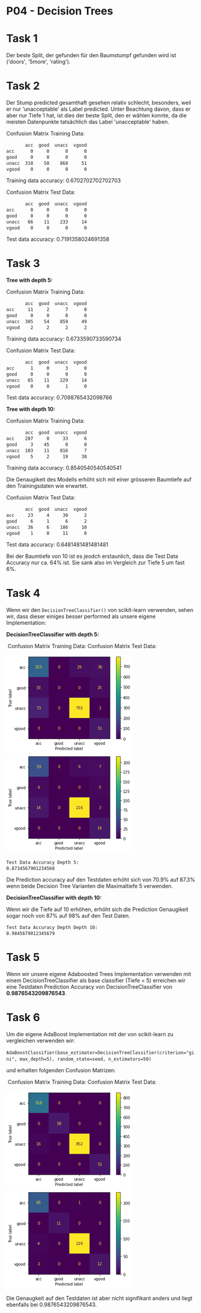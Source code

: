 # P04 - Decision Trees

# Task 1
Der beste Split, der gefunden für den Baumstumpf gefunden wird ist ('doors', '5more', 'rating').

# Task 2
Der Stump predicted gesamthaft gesehen relativ schlecht, besonders, weil er nur 'unacceptable' als Label predicted. Unter Beachtung davon, dass er aber nur Tiefe 1 hat, ist dies der beste Split, den er wählen konnte, da die meisten Datenpunkte tatsächlich das Label 'unacceptable' haben.

Confusion Matrix Training Data:

```
       acc  good  unacc  vgood
acc      0     0      0      0
good     0     0      0      0
unacc  318    58    868     51
vgood    0     0      0      0
```

Training data accuracy: 0.6702702702702703



Confusion Matrix Test Data:

```
       acc  good  unacc  vgood
acc      0     0      0      0
good     0     0      0      0
unacc   66    11    233     14
vgood    0     0      0      0
```

Test data accuracy: 0.7191358024691358

# Task 3

**Tree with depth 5:**

Confusion Matrix Training Data:

```
       acc  good  unacc  vgood
acc     11     2      7      0
good     0     0      0      0
unacc  305    54    859     49
vgood    2     2      2      2
```

Training data accuracy: 0.6733590733590734

Confusion Matrix Test Data:

```
       acc  good  unacc  vgood
acc      1     0      3      0
good     0     0      0      0
unacc   65    11    229     14
vgood    0     0      1      0
```

Test data accuracy: 0.7098765432098766

**Tree with depth 10:**

Confusion Matrix Training Data:

```
       acc  good  unacc  vgood
acc    207     0     33      6
good     3    45      0      0
unacc  103    11    816      7
vgood    5     2     19     38
```

Training data accuracy:  0.8540540540540541

Die Genaugikeit des Modells erhöht sich mit einer grösseren Baumtiefe auf den Trainingsdaten wie erwartet.

Confusion Matrix Test Data:

```
       acc  good  unacc  vgood
acc     23     4     30      2
good     6     1      6      2
unacc   36     6    186     10
vgood    1     0     11      0
```

Test data accuracy: 0.6481481481481481

Bei der Baumtiefe von 10 ist es jeodch erstaunlich, dass die Test Data Accuracy nur ca. 64% ist. Sie sank also im Vergleich zur Tiefe 5 um fast 6%.

# Task 4

Wenn wir den `DecisionTreeClassifier()` von scikit-learn verwenden, sehen wir, dass dieser einiges besser performed als unsere eigene Implementation:

**DecisionTreeClassifier with depth 5:**

​               Confusion Matrix Training Data:                          Confusion Matrix Test Data:

![Confusion Matrix Training Data depth 5](./images/A4_train.png) ![Confusion Matrix Test Data depth 5](./images/A4_test.png)



```
Test Data Accuracy Depth 5:
0.8734567901234568
```

Die Prediction accuracy auf den Testdaten erhöht sich von 70.9% auf 87.3% wenn beide Decision Tree Varianten die Maximaltiefe 5 verwenden.

**DecisionTreeClassifier with depth 10:**

Wenn wir die Tiefe auf 10 erhöhen, erhöht sich die Prediction Genaugikeit sogar noch von 87% auf 98% auf den Test Daten.

```
Test Data Accuracy Depth Depth 10:
0.9845679012345679
```

# Task 5

Wenn wir unsere eigene Adaboosted Trees Implementation verwenden mit einem DecisionTreeClassifier als base classifier (Tiefe = 5) erreichen wir eine Testdaten Prediction Accuracy von DecisionTreeClassifier von **0.9876543209876543**.



# Task 6

Um die eigene AdaBoost Implementation mit der von scikit-learn zu vergleichen verwenden wir:

`AdaBoostClassifier(base_estimator=DecisionTreeClassifier(criterion="gini", max_depth=5), random_state=seed, n_estimators=50)`

und erhalten folgenden Confusion Matrizen:

​              Confusion Matrix Training Data:                           Confusion Matrix Test Data:

![Confusion Matrix Training Data depth 5](./images/A6_train.png) ![Confusion Matrix Test Data depth 5](./images/A6_test.png)

Die Genaugkeit auf den Testdaten ist aber nicht signifikant anders und liegt ebenfalls bei 0.9876543209876543.